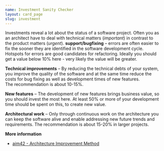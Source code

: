 ```yaml
---
name: Investment Sanity Checker
layout: card_page
slug: investment
---
```

Investments reveal a lot about the status of a software project.
Often you as an architect have to deal with technical matters (*important*) in contrast to the product matters (*urgent*).
**support/bugfixing** &ndash; errors are often easier to fix the sooner they are identified in the software development cycle.
Hotspots for errors are good candidates for refactoring.
Ideally you should get a value below 10% here - very likely the value will be greater.

**Technical improvements** &ndash; By reducing the technical debts of your system, you improve the quality of the software and at the same time reduce
the costs for bug fixing as well as development times of new features.  
The recommendation is about 10-15%.

**New features** &ndash; The development of new features brings business value,
so you should invest the most here.
At least 50% or more of your development time should be spent on this, to create new value.

**Architectural work** &ndash; Only through continuous work on the architecture
you can keep the software alive and enable addressing new future trends and requirements. The recommendation is about 15-20% in larger projects.

**More information**

* [aim42 - Architecture Improvement Method](https://www.aim42.org/)

